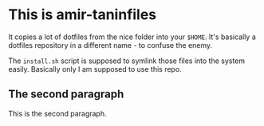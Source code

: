 This is amir-taninfiles
=======================

It copies a lot of dotfiles from the nice folder into your `$HOME`. It's
basically a dotfiles repository in a different name - to confuse the enemy.

The `install.sh` script is supposed to symlink those files into the system
easily.  Basically only I am supposed to use this repo.


## The second paragraph

This is the second paragraph.
